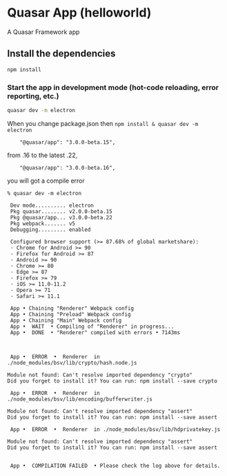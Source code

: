 # Quasar App (helloworld)

A Quasar Framework app

## Install the dependencies
```bash
npm install
```

### Start the app in development mode (hot-code reloading, error reporting, etc.)
```bash
quasar dev -m electron
```

When you change package.json then `npm install & quasar dev -m electron`

```
    "@quasar/app": "3.0.0-beta.15",
```
from .16 to the latest .22, 
```
    "@quasar/app": "3.0.0-beta.16",
```
you will got a compile error
```
% quasar dev -m electron

 Dev mode.......... electron
 Pkg quasar........ v2.0.0-beta.15
 Pkg @quasar/app... v3.0.0-beta.22
 Pkg webpack....... v5
 Debugging......... enabled

 Configured browser support (>= 87.68% of global marketshare):
 · Chrome for Android >= 90
 · Firefox for Android >= 87
 · Android >= 90
 · Chrome >= 80
 · Edge >= 87
 · Firefox >= 79
 · iOS >= 11.0-11.2
 · Opera >= 71
 · Safari >= 11.1

 App • Chaining "Renderer" Webpack config
 App • Chaining "Preload" Webpack config
 App • Chaining "Main" Webpack config
 App •  WAIT  • Compiling of "Renderer" in progress...
 App •  DONE  • "Renderer" compiled with errors • 7143ms



 App •  ERROR  •  Renderer  in ./node_modules/bsv/lib/crypto/hash.node.js

Module not found: Can't resolve imported dependency "crypto"
Did you forget to install it? You can run: npm install --save crypto

 App •  ERROR  •  Renderer  in ./node_modules/bsv/lib/encoding/bufferwriter.js

Module not found: Can't resolve imported dependency "assert"
Did you forget to install it? You can run: npm install --save assert

 App •  ERROR  •  Renderer  in ./node_modules/bsv/lib/hdprivatekey.js

Module not found: Can't resolve imported dependency "assert"
Did you forget to install it? You can run: npm install --save assert


 App •  COMPILATION FAILED  • Please check the log above for details.
 ```